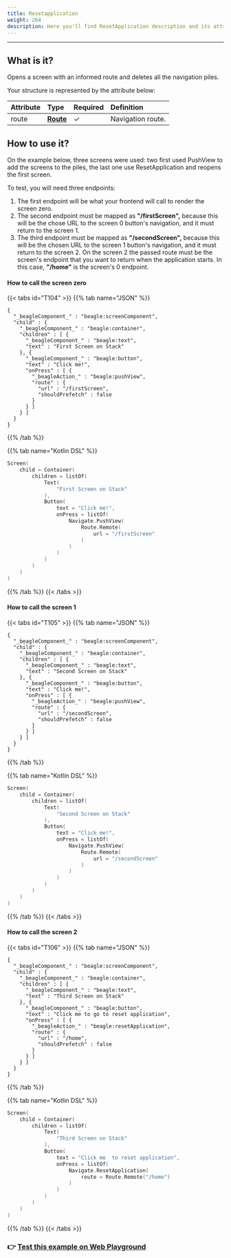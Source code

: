 ```yaml
---
title: Resetapplication
weight: 264
description: Here you'll find ResetApplication description and its attribute.
---
```


---

## What is it?

Opens a screen with an informed route and deletes all the navigation piles.

Your structure is represented by the attribute below: 

| **Attribute** | **Type** | Required | Definition |
| :--- | :--- | :--- | :--- |
| route | ​[**Route**](https://app.gitbook.com/@zup-products/s/beagle/~/drafts/-MBdG3IHjLPbo5GoxgEz/api/api-acoes/navigate/route)**​** |      ✓ | Navigation route. |

## How to use it?

On the example below, three screens were used: two first used PushView to add the screens to the piles, the last one use ResetApplication and reopens the first screen.

To test, you will need three endpoints: 

1. The first endpoint will be what your frontend will call to render the screen zero. 
2. The second endpoint must be mapped as **"/firstScreen",** because this will be the chose URL to the screen 0 button's navigation, and it must return to the screen 1. 
3. The third endpoint must be mapped as **"/secondScreen",** because this will be the chosen URL to the screen 1 button's navigation, and it must return to the screen 2. On the screen 2 the passed route must be the screen's endpoint that you want to return when the application starts. In this case, **"/home"** is the screen's 0 endpoint. 

#### How to call the screen zero <a id="como-chamar-a-tela-zero"></a>

{{< tabs id="T104" >}}
{{% tab name="JSON" %}}
```text
{
  "_beagleComponent_" : "beagle:screenComponent",
  "child" : {
    "_beagleComponent_" : "beagle:container",
    "children" : [ {
      "_beagleComponent_" : "beagle:text",
      "text" : "First Screen on Stack"
    }, {
      "_beagleComponent_" : "beagle:button",
      "text" : "Click me!",
      "onPress" : [ {
        "_beagleAction_" : "beagle:pushView",
        "route" : {
          "url" : "/firstScreen",
          "shouldPrefetch" : false
        }
      } ]
    } ]
  }
}
```
{{% /tab %}}

{{% tab name="Kotlin DSL" %}}
```kotlin
Screen(
    child = Container(
        children = listOf(
            Text(
                "First Screen on Stack"
            ),
            Button(
                text = "Click me!",
                onPress = listOf(
                    Navigate.PushView(
                        Route.Remote(
                            url = "/firstScreen"
                        )
                    )
                )
            )
        )
    )
)
```
{{% /tab %}}
{{< /tabs >}}

#### How to call the screen 1 <a id="como-chamar-a-tela-1"></a>

{{< tabs id="T105" >}}
{{% tab name="JSON" %}}
```text
{
  "_beagleComponent_" : "beagle:screenComponent",
  "child" : {
    "_beagleComponent_" : "beagle:container",
    "children" : [ {
      "_beagleComponent_" : "beagle:text",
      "text" : "Second Screen on Stack"
    }, {
      "_beagleComponent_" : "beagle:button",
      "text" : "Click me!",
      "onPress" : [ {
        "_beagleAction_" : "beagle:pushView",
        "route" : {
          "url" : "/secondScreen",
          "shouldPrefetch" : false
        }
      } ]
    } ]
  }
}
```
{{% /tab %}}

{{% tab name="Kotlin DSL" %}}
```kotlin
Screen(
    child = Container(
        children = listOf(
            Text(
                "Second Screen on Stack"
            ),
            Button(
                text = "Click me!",
                onPress = listOf(
                    Navigate.PushView(
                        Route.Remote(
                            url = "/secondScreen"
                        )
                    )
                )
            )
        )
    )
)
```
{{% /tab %}}
{{< /tabs >}}

#### How to call the screen  2 <a id="como-chamar-a-tela-2"></a>

{{< tabs id="T106" >}}
{{% tab name="JSON" %}}
```text
{
  "_beagleComponent_" : "beagle:screenComponent",
  "child" : {
    "_beagleComponent_" : "beagle:container",
    "children" : [ {
      "_beagleComponent_" : "beagle:text",
      "text" : "Third Screen on Stack"
    }, {
      "_beagleComponent_" : "beagle:button",
      "text" : "Click me to go to reset application",
      "onPress" : [ {
        "_beagleAction_" : "beagle:resetApplication",
        "route" : {
          "url" : "/home",
          "shouldPrefetch" : false
        }
      } ]
    } ]
  }
}
```
{{% /tab %}}

{{% tab name="Kotlin DSL" %}}
```kotlin
Screen(
    child = Container(
        children = listOf(
            Text(
                "Third Screen on Stack"
            ),
            Button(
                text = "Click me  to reset application",
                onPress = listOf(
                    Navigate.ResetApplication(
                        route = Route.Remote("/home")
                    )
                )
            )
        )
    )
)
```
{{% /tab %}}
{{< /tabs >}}

### 👉 [Test this example on Web Playground](https://beagle-playground.netlify.app/#/demo/default-components/button.json)
